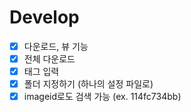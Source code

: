 # Develop
- [x] 다운로드, 뷰 기능
- [x] 전체 다운로드
- [x] 태그 입력
- [x] 폴더 지정하기 (하나의 설정 파일로)
- [x] imageid로도 검색 가능 (ex. 114fc734bb)